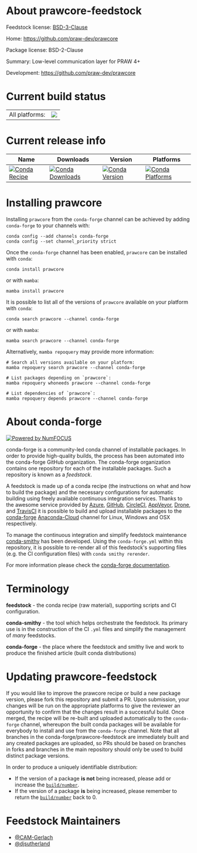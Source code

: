 About prawcore-feedstock
========================

Feedstock license: [BSD-3-Clause](https://github.com/conda-forge/prawcore-feedstock/blob/main/LICENSE.txt)

Home: https://github.com/praw-dev/prawcore

Package license: BSD-2-Clause

Summary: Low-level communication layer for PRAW 4+

Development: https://github.com/praw-dev/prawcore

Current build status
====================


<table><tr><td>All platforms:</td>
    <td>
      <a href="https://dev.azure.com/conda-forge/feedstock-builds/_build/latest?definitionId=4707&branchName=main">
        <img src="https://dev.azure.com/conda-forge/feedstock-builds/_apis/build/status/prawcore-feedstock?branchName=main">
      </a>
    </td>
  </tr>
</table>

Current release info
====================

| Name | Downloads | Version | Platforms |
| --- | --- | --- | --- |
| [![Conda Recipe](https://img.shields.io/badge/recipe-prawcore-green.svg)](https://anaconda.org/conda-forge/prawcore) | [![Conda Downloads](https://img.shields.io/conda/dn/conda-forge/prawcore.svg)](https://anaconda.org/conda-forge/prawcore) | [![Conda Version](https://img.shields.io/conda/vn/conda-forge/prawcore.svg)](https://anaconda.org/conda-forge/prawcore) | [![Conda Platforms](https://img.shields.io/conda/pn/conda-forge/prawcore.svg)](https://anaconda.org/conda-forge/prawcore) |

Installing prawcore
===================

Installing `prawcore` from the `conda-forge` channel can be achieved by adding `conda-forge` to your channels with:

```
conda config --add channels conda-forge
conda config --set channel_priority strict
```

Once the `conda-forge` channel has been enabled, `prawcore` can be installed with `conda`:

```
conda install prawcore
```

or with `mamba`:

```
mamba install prawcore
```

It is possible to list all of the versions of `prawcore` available on your platform with `conda`:

```
conda search prawcore --channel conda-forge
```

or with `mamba`:

```
mamba search prawcore --channel conda-forge
```

Alternatively, `mamba repoquery` may provide more information:

```
# Search all versions available on your platform:
mamba repoquery search prawcore --channel conda-forge

# List packages depending on `prawcore`:
mamba repoquery whoneeds prawcore --channel conda-forge

# List dependencies of `prawcore`:
mamba repoquery depends prawcore --channel conda-forge
```


About conda-forge
=================

[![Powered by
NumFOCUS](https://img.shields.io/badge/powered%20by-NumFOCUS-orange.svg?style=flat&colorA=E1523D&colorB=007D8A)](https://numfocus.org)

conda-forge is a community-led conda channel of installable packages.
In order to provide high-quality builds, the process has been automated into the
conda-forge GitHub organization. The conda-forge organization contains one repository
for each of the installable packages. Such a repository is known as a *feedstock*.

A feedstock is made up of a conda recipe (the instructions on what and how to build
the package) and the necessary configurations for automatic building using freely
available continuous integration services. Thanks to the awesome service provided by
[Azure](https://azure.microsoft.com/en-us/services/devops/), [GitHub](https://github.com/),
[CircleCI](https://circleci.com/), [AppVeyor](https://www.appveyor.com/),
[Drone](https://cloud.drone.io/welcome), and [TravisCI](https://travis-ci.com/)
it is possible to build and upload installable packages to the
[conda-forge](https://anaconda.org/conda-forge) [Anaconda-Cloud](https://anaconda.org/)
channel for Linux, Windows and OSX respectively.

To manage the continuous integration and simplify feedstock maintenance
[conda-smithy](https://github.com/conda-forge/conda-smithy) has been developed.
Using the ``conda-forge.yml`` within this repository, it is possible to re-render all of
this feedstock's supporting files (e.g. the CI configuration files) with ``conda smithy rerender``.

For more information please check the [conda-forge documentation](https://conda-forge.org/docs/).

Terminology
===========

**feedstock** - the conda recipe (raw material), supporting scripts and CI configuration.

**conda-smithy** - the tool which helps orchestrate the feedstock.
                   Its primary use is in the construction of the CI ``.yml`` files
                   and simplify the management of *many* feedstocks.

**conda-forge** - the place where the feedstock and smithy live and work to
                  produce the finished article (built conda distributions)


Updating prawcore-feedstock
===========================

If you would like to improve the prawcore recipe or build a new
package version, please fork this repository and submit a PR. Upon submission,
your changes will be run on the appropriate platforms to give the reviewer an
opportunity to confirm that the changes result in a successful build. Once
merged, the recipe will be re-built and uploaded automatically to the
`conda-forge` channel, whereupon the built conda packages will be available for
everybody to install and use from the `conda-forge` channel.
Note that all branches in the conda-forge/prawcore-feedstock are
immediately built and any created packages are uploaded, so PRs should be based
on branches in forks and branches in the main repository should only be used to
build distinct package versions.

In order to produce a uniquely identifiable distribution:
 * If the version of a package **is not** being increased, please add or increase
   the [``build/number``](https://docs.conda.io/projects/conda-build/en/latest/resources/define-metadata.html#build-number-and-string).
 * If the version of a package **is** being increased, please remember to return
   the [``build/number``](https://docs.conda.io/projects/conda-build/en/latest/resources/define-metadata.html#build-number-and-string)
   back to 0.

Feedstock Maintainers
=====================

* [@CAM-Gerlach](https://github.com/CAM-Gerlach/)
* [@djsutherland](https://github.com/djsutherland/)

